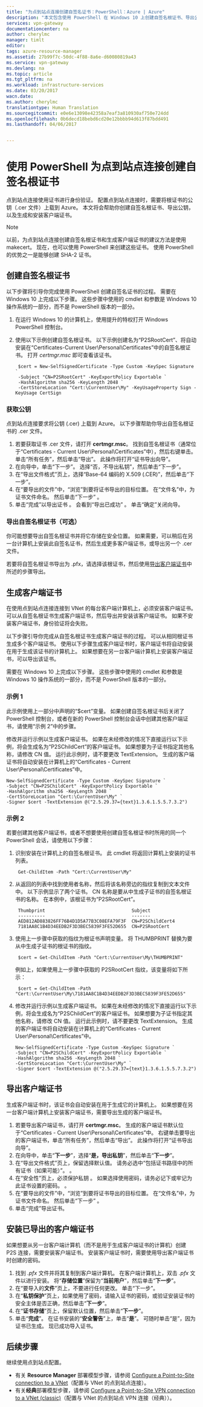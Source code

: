 ```yaml
---
title: "为点到站点连接创建自签名证书：PowerShell：Azure | Azure"
description: "本文包含使用 PowerShell 在 Windows 10 上创建自签名根证书、导出公钥和生成客户端证书的步骤。"
services: vpn-gateway
documentationcenter: na
author: cherylmc
manager: timlt
editor: 
tags: azure-resource-manager
ms.assetid: 27b99f7c-50dc-4f88-8a6e-d60080819a43
ms.service: vpn-gateway
ms.devlang: na
ms.topic: article
ms.tgt_pltfrm: na
ms.workload: infrastructure-services
ms.date: 03/20/2017
wacn.date: 
ms.author: cherylmc
translationtype: Human Translation
ms.sourcegitcommit: e0e6e13098e42358a7eaf3a810930af750e724dd
ms.openlocfilehash: 0b6decd18bebd6cd20e12bbbb94d613f87bdd491
ms.lasthandoff: 04/06/2017


---
```

# <a name="create-a-self-signed-root-certificate-for-point-to-site-connections-using-powershell"></a>使用 PowerShell 为点到站点连接创建自签名根证书

点到站点连接使用证书进行身份验证。 配置点到站点连接时，需要将根证书的公钥（.cer 文件）上载到 Azure。 本文将会帮助你创建自签名根证书、导出公钥，以及生成和安装客户端证书。

> [!NOTE]
> 以前，为点到站点连接创建自签名根证书和生成客户端证书的建议方法是使用 makecert。 现在，也可以使用 PowerShell 来创建这些证书。 使用 PowerShell 的优势之一是能够创建 SHA-2 证书。 
>
>

## <a name="rootcert"></a>创建自签名根证书

以下步骤将引导你完成使用 PowerShell 创建自签名证书的过程。 需要在 Windows 10 上完成以下步骤。 这些步骤中使用的 cmdlet 和参数是 Windows 10 操作系统的一部分，而不是 PowerShell 版本的一部分。

1. 在运行 Windows 10 的计算机上，使用提升的特权打开 Windows PowerShell 控制台。
2. 使用以下示例创建自签名根证书。 以下示例创建名为“P2SRootCert”、将自动安装在“Certificates-Current User\Personal\Certificates”中的自签名根证书。 打开 *certmgr.msc* 即可查看该证书。

        $cert = New-SelfSignedCertificate -Type Custom -KeySpec Signature `
        -Subject "CN=P2SRootCert" -KeyExportPolicy Exportable `
        -HashAlgorithm sha256 -KeyLength 2048 `
        -CertStoreLocation "Cert:\CurrentUser\My" -KeyUsageProperty Sign -KeyUsage CertSign

### <a name="cer"></a>获取公钥

点到站点连接要求将公钥 (.cer) 上载到 Azure。 以下步骤帮助你导出自签名根证书的 .cer 文件。

1. 若要获取证书 .cer 文件，请打开 **certmgr.msc**。 找到自签名根证书（通常位于“Certificates - Current User\Personal\Certificates”中），然后右键单击。 单击“所有任务”，然后单击“导出”。 此操作将打开“证书导出向导”。
2. 在向导中，单击“下一步”。 选择“否，不导出私钥”，然后单击“下一步”。
3. 在“导出文件格式”页上，选择“Base-64 编码的 X.509 (.CER)”，然后单击“下一步”。 
4. 在“要导出的文件”中，“浏览”到要将证书导出的目标位置。 在“文件名”中，为证书文件命名。 然后单击“下一步” 。
5. 单击“完成”以导出证书  。 会看到“导出已成功” 。 单击“确定”关闭向导。

### <a name="to-export-a-self-signed-root-certificate-optional"></a>导出自签名根证书（可选）
你可能想要导出自签名根证书并将它存储在安全位置。 如果需要，可以稍后在另一台计算机上安装此自签名证书，然后生成更多客户端证书，或导出另一个 .cer 文件。

若要将自签名根证书导出为 .pfx，请选择该根证书，然后使用[导出客户端证书](#clientexport)中所述的步骤导出。

## <a name="clientcert"></a>生成客户端证书

在使用点到站点连接连接到 VNet 的每台客户端计算机上，必须安装客户端证书。 可以从自签名根证书生成客户端证书，然后导出并安装该客户端证书。 如果不安装客户端证书，身份验证将会失败。 

以下步骤引导你完成从自签名根证书生成客户端证书的过程。 可以从相同根证书生成多个客户端证书。 使用以下步骤生成客户端证书时，客户端证书将自动安装在用于生成该证书的计算机上。 如果想要在另一台客户端计算机上安装客户端证书，可以导出该证书。

需要在 Windows 10 上完成以下步骤。 这些步骤中使用的 cmdlet 和参数是 Windows 10 操作系统的一部分，而不是 PowerShell 版本的一部分。

### <a name="example-1"></a>示例 1

此示例使用上一部分中声明的“$cert”变量。 如果创建自签名根证书后关闭了 PowerShell 控制台，或者在新的 PowerShell 控制台会话中创建其他客户端证书，请使用“示例 2”中的步骤。

修改并运行示例以生成客户端证书。 如果在未经修改的情况下直接运行以下示例，将会生成名为“P2SChildCert”的客户端证书。  如果想要为子证书指定其他名称，请修改 CN 值。 运行此示例时，请不要更改 TextExtension。 生成的客户端证书将自动安装在计算机上的“Certificates - Current User\Personal\Certificates”中。

    New-SelfSignedCertificate -Type Custom -KeySpec Signature `
    -Subject "CN=P2SChildCert" -KeyExportPolicy Exportable `
    -HashAlgorithm sha256 -KeyLength 2048 `
    -CertStoreLocation "Cert:\CurrentUser\My" `
    -Signer $cert -TextExtension @("2.5.29.37={text}1.3.6.1.5.5.7.3.2")

### <a name="example-2"></a>示例 2

若要创建其他客户端证书，或者不想要使用创建自签名根证书时所用的同一个 PowerShell 会话，请使用以下步骤：

1. 识别安装在计算机上的自签名根证书。 此 cmdlet 将返回计算机上安装的证书列表。

        Get-ChildItem -Path "Cert:\CurrentUser\My"

2. 从返回的列表中找到使用者名称，然后将该名称旁边的指纹复制到文本文件中。 以下示例显示了两个证书。 CN 名称是要从中生成子证书的自签名根证书的名称。 在本例中，该根证书为“P2SRootCert”。

        Thumbprint                                Subject
        ----------                                -------
        AED812AD883826FF76B4D1D5A77B3C08EFA79F3F  CN=P2SChildCert4
        7181AA8C1B4D34EEDB2F3D3BEC5839F3FE52D655  CN=P2SRootCert

3. 使用上一步骤中获取的指纹为根证书声明变量。 将 THUMBPRINT 替换为要从中生成子证书的根证书的指纹。

        $cert = Get-ChildItem -Path "Cert:\CurrentUser\My\THUMBPRINT"

    例如上，如果使用上一步骤中获取的 P2SRootCert 指纹，该变量将如下所示：

        $cert = Get-ChildItem -Path "Cert:\CurrentUser\My\7181AA8C1B4D34EEDB2F3D3BEC5839F3FE52D655"

4.  修改并运行示例以生成客户端证书。 如果在未经修改的情况下直接运行以下示例，将会生成名为“P2SChildCert”的客户端证书。 如果想要为子证书指定其他名称，请修改 CN 值。 运行此示例时，请不要更改 TextExtension。 生成的客户端证书将自动安装在计算机上的“Certificates - Current User\Personal\Certificates”中。

        New-SelfSignedCertificate -Type Custom -KeySpec Signature `
        -Subject "CN=P2SChildCert" -KeyExportPolicy Exportable `
        -HashAlgorithm sha256 -KeyLength 2048 `
        -CertStoreLocation "Cert:\CurrentUser\My" `
        -Signer $cert -TextExtension @("2.5.29.37={text}1.3.6.1.5.5.7.3.2")

## <a name="clientexport"></a>导出客户端证书   

生成客户端证书时，该证书会自动安装在用于生成它的计算机上。 如果想要在另一台客户端计算机上安装客户端证书，需要导出生成的客户端证书。                              

1. 若要导出客户端证书，请打开 **certmgr.msc**。 生成的客户端证书默认位于“Certificates - Current User\Personal\Certificates”中。 右键单击要导出的客户端证书，单击“所有任务”，然后单击“导出”。 此操作将打开“证书导出向导”。
2. 在向导中，单击“**下一步**”，选择“**是，导出私钥**”，然后单击“**下一步**”。
3. 在“导出文件格式”页上，保留选择默认值。 请务必选中“包括证书路径中的所有证书（如果可能）”。 。
4. 在“安全性”页上，必须保护私钥  。 如果选择使用密码，请务必记下或牢记为此证书设置的密码。 。
5. 在“要导出的文件”中，“浏览”到要将证书导出的目标位置。 在“文件名”中，为证书文件命名。 然后单击“下一步” 。
6. 单击“完成”导出证书。    

## <a name="install"></a>安装已导出的客户端证书

如果想要从另一台客户端计算机（而不是用于生成客户端证书的计算机）创建 P2S 连接，需要安装客户端证书。 安装客户端证书时，需要使用导出客户端证书时创建的密码。

1. 找到 *.pfx* 文件并将其复制到客户端计算机。 在客户端计算机上，双击 *.pfx* 文件以进行安装。 将“**存储位置**”保留为“**当前用户**”，然后单击“**下一步**”。
2. 在“要导入的**文件**”页上，不要进行任何更改。 单击“下一步”。
3. 在“**私钥保护**”页上，如果使用了密码，请输入证书的密码，或验证安装证书的安全主体是否正确，然后单击“**下一步**”。
4. 在“**证书存储**”页上，保留默认位置，然后单击“**下一步**”。
5. 单击“**完成**”。 在证书安装的“**安全警告**”上，单击“**是**”。 可随时单击“是”，因为证书已生成。 现已成功导入证书。

## <a name="next-steps"></a>后续步骤
继续使用点到站点配置。 

* 有关 **Resource Manager** 部署模型步骤，请参阅 [Configure a Point-to-Site connection to a VNet](vpn-gateway-howto-point-to-site-resource-manager-portal.md)（配置与 VNet 的点到站点连接）。 
* 有关**经典**部署模型步骤，请参阅 [Configure a Point-to-Site VPN connection to a VNet (classic)](vpn-gateway-howto-point-to-site-classic-azure-portal.md)（配置与 VNet 的点到站点 VPN 连接（经典））。

